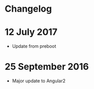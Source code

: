 # Changelog

# 12 July 2017

- Update from preboot

# 25 September 2016

- Major update to Angular2

